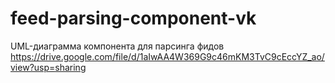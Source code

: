 # feed-parsing-component-vk
UML-диаграмма компонента для парсинга фидов
<br>
https://drive.google.com/file/d/1aIwAA4W369G9c46mKM3TvC9cEccYZ_ao/view?usp=sharing
